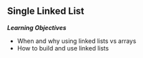 ## Single Linked List

**_Learning Objectives_**

* When and why using linked lists vs arrays
* How to build and use linked lists